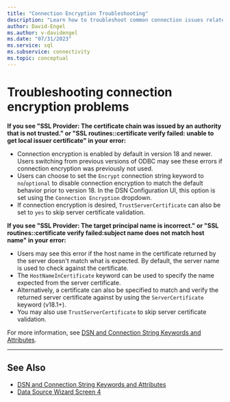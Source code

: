 ```yaml
---
title: "Connection Encryption Troubleshooting"
description: "Learn how to troubleshoot common connection issues related to connection encryption."
author: David-Engel
ms.author: v-davidengel
ms.date: "07/31/2023"
ms.service: sql
ms.subservice: connectivity
ms.topic: conceptual
---
```

# Troubleshooting connection encryption problems

**If you see "SSL Provider: The certificate chain was issued by an authority that is not trusted." or "SSL routines::certificate verify failed: unable to get local issuer certificate" in your error:**

- Connection encryption is enabled by default in version 18 and newer. Users switching from previous versions of ODBC may see these errors if connection encryption was previously not used.
- Users can choose to set the `Encrypt` connection string keyword to `no`/`optional` to disable connection encryption to match the default behavior prior to version 18. In the DSN Configuration UI, this option is set using the `Connection Encryption` dropdown.
- If connection encryption is desired, `TrustServerCertificate` can also be set to `yes` to skip server certificate validation.

**If you see "SSL Provider: The target principal name is incorrect." or "SSL routines::certificate verify failed:subject name does not match host name" in your error:**

- Users may see this error if the host name in the certificate returned by the server doesn't match what is expected. By default, the server name is used to check against the certificate.
- The `HostNameInCertificate` keyword can be used to specify the name expected from the server certificate.
- Alternatively, a certificate can also be specified to match and verify the returned server certificate against by using the `ServerCertificate` keyword (v18.1+).
- You may also use `TrustServerCertificate` to skip server certificate validation.

For more information, see [DSN and Connection String Keywords and Attributes](dsn-connection-string-attribute.md).

--------------------------------------------------
## See Also  
* [DSN and Connection String Keywords and Attributes](dsn-connection-string-attribute.md)
* [Data Source Wizard Screen 4](windows/dsn-wizard-4.md)
